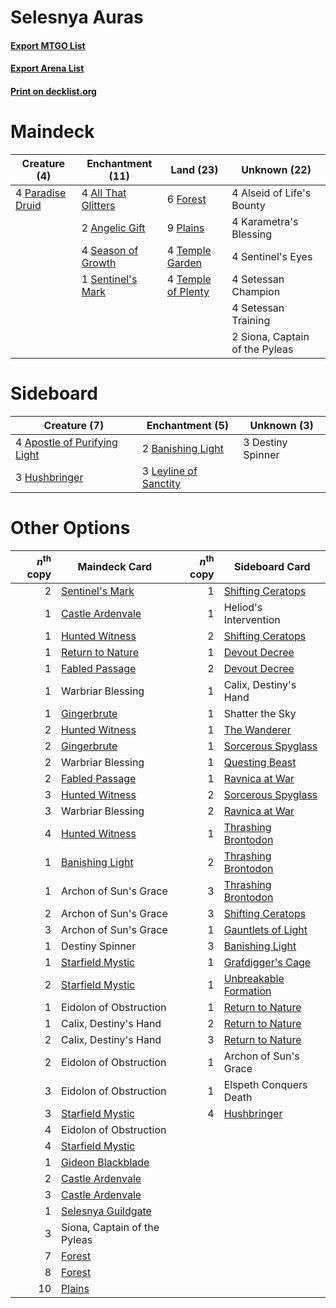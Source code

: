 # Selesnya Auras

#### [Export MTGO List](../collection/Selesnya%20Auras/Selesnya%20Auras.txt)
#### [Export Arena List](../collection/Selesnya%20Auras/Selesnya%20Auras_arena.txt)
#### [Print on decklist.org](http://decklist.org/?deckmain=4%09All%20That%20Glitters%0A4%09Alseid%20of%20Life's%20Bounty%0A2%09Angelic%20Gift%0A6%09Forest%0A4%09Karametra's%20Blessing%0A4%09Paradise%20Druid%0A9%09Plains%0A4%09Season%20of%20Growth%0A4%09Sentinel's%20Eyes%0A1%09Sentinel's%20Mark%0A4%09Setessan%20Champion%0A4%09Setessan%20Training%0A2%09Siona,%20Captain%20of%20the%20Pyleas%0A4%09Temple%20Garden%0A4%09Temple%20of%20Plenty&deckside=4%09Apostle%20of%20Purifying%20Light%0A2%09Banishing%20Light%0A3%09Destiny%20Spinner%0A3%09Hushbringer%0A3%09Leyline%20of%20Sanctity)
# Maindeck

|                                       Creature (4)                                        |                                       Enchantment (11)                                       |                                          Land (23)                                          |         Unknown (22)         |
|-------------------------------------------------------------------------------------------|----------------------------------------------------------------------------------------------|---------------------------------------------------------------------------------------------|------------------------------|
|4 [Paradise Druid](http://gatherer.wizards.com/Pages/Card/Details.aspx?multiverseid=461098)|4 [All That Glitters](http://gatherer.wizards.com/Pages/Card/Details.aspx?multiverseid=472964)|6 [Forest](http://gatherer.wizards.com/Pages/Card/Details.aspx?multiverseid=439860)          |4 Alseid of Life's Bounty     |
|                                                                                           |2 [Angelic Gift](http://gatherer.wizards.com/Pages/Card/Details.aspx?multiverseid=446056)     |9 [Plains](http://gatherer.wizards.com/Pages/Card/Details.aspx?multiverseid=439856)          |4 Karametra's Blessing        |
|                                                                                           |4 [Season of Growth](http://gatherer.wizards.com/Pages/Card/Details.aspx?multiverseid=466945) |4 [Temple Garden](http://gatherer.wizards.com/Pages/Card/Details.aspx?multiverseid=405112)   |4 Sentinel's Eyes             |
|                                                                                           |1 [Sentinel's Mark](http://gatherer.wizards.com/Pages/Card/Details.aspx?multiverseid=457164)  |4 [Temple of Plenty](http://gatherer.wizards.com/Pages/Card/Details.aspx?multiverseid=378537)|4 Setessan Champion           |
|                                                                                           |                                                                                              |                                                                                             |4 Setessan Training           |
|                                                                                           |                                                                                              |                                                                                             |2 Siona, Captain of the Pyleas|


# Sideboard

|                                             Creature (7)                                              |                                        Enchantment (5)                                         |   Unknown (3)   |
|-------------------------------------------------------------------------------------------------------|------------------------------------------------------------------------------------------------|-----------------|
|4 [Apostle of Purifying Light](http://gatherer.wizards.com/Pages/Card/Details.aspx?multiverseid=466760)|2 [Banishing Light](http://gatherer.wizards.com/Pages/Card/Details.aspx?multiverseid=405135)    |3 Destiny Spinner|
|3 [Hushbringer](http://gatherer.wizards.com/Pages/Card/Details.aspx?multiverseid=472980)               |3 [Leyline of Sanctity](http://gatherer.wizards.com/Pages/Card/Details.aspx?multiverseid=204993)|                 |


# Other Options

|*n*<sup>th</sup> copy|                                        Maindeck Card                                        |*n*<sup>th</sup> copy|                                         Sideboard Card                                         |
|--------------------:|---------------------------------------------------------------------------------------------|--------------------:|------------------------------------------------------------------------------------------------|
|                    2|[Sentinel's Mark](http://gatherer.wizards.com/Pages/Card/Details.aspx?multiverseid=457164)   |                    1|[Shifting Ceratops](http://gatherer.wizards.com/Pages/Card/Details.aspx?multiverseid=466948)    |
|                    1|[Castle Ardenvale](http://gatherer.wizards.com/Pages/Card/Details.aspx?multiverseid=473200)  |                    1|Heliod's Intervention                                                                           |
|                    1|[Hunted Witness](http://gatherer.wizards.com/Pages/Card/Details.aspx?multiverseid=452765)    |                    2|[Shifting Ceratops](http://gatherer.wizards.com/Pages/Card/Details.aspx?multiverseid=466948)    |
|                    1|[Return to Nature](http://gatherer.wizards.com/Pages/Card/Details.aspx?multiverseid=461102)  |                    1|[Devout Decree](http://gatherer.wizards.com/Pages/Card/Details.aspx?multiverseid=466767)        |
|                    1|[Fabled Passage](http://gatherer.wizards.com/Pages/Card/Details.aspx?multiverseid=473206)    |                    2|[Devout Decree](http://gatherer.wizards.com/Pages/Card/Details.aspx?multiverseid=466767)        |
|                    1|Warbriar Blessing                                                                            |                    1|Calix, Destiny's Hand                                                                           |
|                    1|[Gingerbrute](http://gatherer.wizards.com/Pages/Card/Details.aspx?multiverseid=473181)       |                    1|Shatter the Sky                                                                                 |
|                    2|[Hunted Witness](http://gatherer.wizards.com/Pages/Card/Details.aspx?multiverseid=452765)    |                    1|[The Wanderer](http://gatherer.wizards.com/Pages/Card/Details.aspx?multiverseid=460964)         |
|                    2|[Gingerbrute](http://gatherer.wizards.com/Pages/Card/Details.aspx?multiverseid=473181)       |                    1|[Sorcerous Spyglass](http://gatherer.wizards.com/Pages/Card/Details.aspx?multiverseid=435407)   |
|                    2|Warbriar Blessing                                                                            |                    1|[Questing Beast](http://gatherer.wizards.com/Pages/Card/Details.aspx?multiverseid=473133)       |
|                    2|[Fabled Passage](http://gatherer.wizards.com/Pages/Card/Details.aspx?multiverseid=473206)    |                    1|[Ravnica at War](http://gatherer.wizards.com/Pages/Card/Details.aspx?multiverseid=460955)       |
|                    3|[Hunted Witness](http://gatherer.wizards.com/Pages/Card/Details.aspx?multiverseid=452765)    |                    2|[Sorcerous Spyglass](http://gatherer.wizards.com/Pages/Card/Details.aspx?multiverseid=435407)   |
|                    3|Warbriar Blessing                                                                            |                    2|[Ravnica at War](http://gatherer.wizards.com/Pages/Card/Details.aspx?multiverseid=460955)       |
|                    4|[Hunted Witness](http://gatherer.wizards.com/Pages/Card/Details.aspx?multiverseid=452765)    |                    1|[Thrashing Brontodon](http://gatherer.wizards.com/Pages/Card/Details.aspx?multiverseid=456570)  |
|                    1|[Banishing Light](http://gatherer.wizards.com/Pages/Card/Details.aspx?multiverseid=405135)   |                    2|[Thrashing Brontodon](http://gatherer.wizards.com/Pages/Card/Details.aspx?multiverseid=456570)  |
|                    1|Archon of Sun's Grace                                                                        |                    3|[Thrashing Brontodon](http://gatherer.wizards.com/Pages/Card/Details.aspx?multiverseid=456570)  |
|                    2|Archon of Sun's Grace                                                                        |                    3|[Shifting Ceratops](http://gatherer.wizards.com/Pages/Card/Details.aspx?multiverseid=466948)    |
|                    3|Archon of Sun's Grace                                                                        |                    1|[Gauntlets of Light](http://gatherer.wizards.com/Pages/Card/Details.aspx?multiverseid=466771)   |
|                    1|Destiny Spinner                                                                              |                    3|[Banishing Light](http://gatherer.wizards.com/Pages/Card/Details.aspx?multiverseid=405135)      |
|                    1|[Starfield Mystic](http://gatherer.wizards.com/Pages/Card/Details.aspx?multiverseid=466793)  |                    1|[Grafdigger's Cage](http://gatherer.wizards.com/Pages/Card/Details.aspx?multiverseid=278452)    |
|                    2|[Starfield Mystic](http://gatherer.wizards.com/Pages/Card/Details.aspx?multiverseid=466793)  |                    1|[Unbreakable Formation](http://gatherer.wizards.com/Pages/Card/Details.aspx?multiverseid=457173)|
|                    1|Eidolon of Obstruction                                                                       |                    1|[Return to Nature](http://gatherer.wizards.com/Pages/Card/Details.aspx?multiverseid=461102)     |
|                    1|Calix, Destiny's Hand                                                                        |                    2|[Return to Nature](http://gatherer.wizards.com/Pages/Card/Details.aspx?multiverseid=461102)     |
|                    2|Calix, Destiny's Hand                                                                        |                    3|[Return to Nature](http://gatherer.wizards.com/Pages/Card/Details.aspx?multiverseid=461102)     |
|                    2|Eidolon of Obstruction                                                                       |                    1|Archon of Sun's Grace                                                                           |
|                    3|Eidolon of Obstruction                                                                       |                    1|Elspeth Conquers Death                                                                          |
|                    3|[Starfield Mystic](http://gatherer.wizards.com/Pages/Card/Details.aspx?multiverseid=466793)  |                    4|[Hushbringer](http://gatherer.wizards.com/Pages/Card/Details.aspx?multiverseid=472980)          |
|                    4|Eidolon of Obstruction                                                                       |                     |                                                                                                |
|                    4|[Starfield Mystic](http://gatherer.wizards.com/Pages/Card/Details.aspx?multiverseid=466793)  |                     |                                                                                                |
|                    1|[Gideon Blackblade](http://gatherer.wizards.com/Pages/Card/Details.aspx?multiverseid=463943) |                     |                                                                                                |
|                    2|[Castle Ardenvale](http://gatherer.wizards.com/Pages/Card/Details.aspx?multiverseid=473200)  |                     |                                                                                                |
|                    3|[Castle Ardenvale](http://gatherer.wizards.com/Pages/Card/Details.aspx?multiverseid=473200)  |                     |                                                                                                |
|                    1|[Selesnya Guildgate](http://gatherer.wizards.com/Pages/Card/Details.aspx?multiverseid=376490)|                     |                                                                                                |
|                    3|Siona, Captain of the Pyleas                                                                 |                     |                                                                                                |
|                    7|[Forest](http://gatherer.wizards.com/Pages/Card/Details.aspx?multiverseid=439860)            |                     |                                                                                                |
|                    8|[Forest](http://gatherer.wizards.com/Pages/Card/Details.aspx?multiverseid=439860)            |                     |                                                                                                |
|                   10|[Plains](http://gatherer.wizards.com/Pages/Card/Details.aspx?multiverseid=439856)            |                     |                                                                                                |

